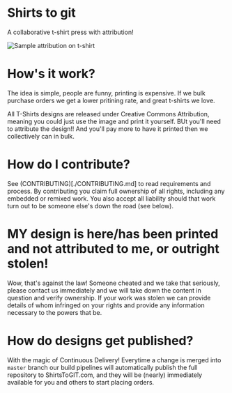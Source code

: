 # Shirts to git
A collaborative t-shirt press with attribution!

![Sample attribution on t-shirt](./shirts/its-gneiss/sample-back.png)

# How's it work?
The idea is simple, people are funny, printing is expensive.  If we bulk purchase orders we get a lower pritining rate, and great t-shirts we love.

All T-Shirts designs are released under Creative Commons Attribution, meaning you could just use the image and print it yourself.  BUt you'll need to attribute the design!!  And you'll pay more to have it printed then we collectively can in bulk.

# How do I contribute?
See (CONTRIBUTING)[./CONTRIBUTING.md] to read requirements and process.  By contributing you claim full ownership of all rights, including any embedded or remixed work. You also accept all liability should that work turn out to be someone else's down the road (see below).

# MY design is here/has been printed and not attributed to me, or outright stolen!
Wow, that's against the law! Someone cheated and we take that seriously, please contact us immediately and we will take down the content in question and verify ownership.  If your work was stolen we can provide details of whom infringed on your rights and provide any information necessary to the powers that be.

# How do designs get published?
With the magic of Continuous Delivery!  Everytime a change is merged into `master` branch our build pipelines will automatically publish the full repository to ShirtsToGIT.com, and they will be (nearly) immediately available for you and others to start placing orders.